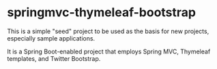 springmvc-thymeleaf-bootstrap
=============================
This is a simple "seed" project to be used as the basis for new projects,
especially sample applications.

It is a Spring Boot-enabled project that employs Spring MVC, Thymeleaf
templates, and Twitter Bootstrap.
